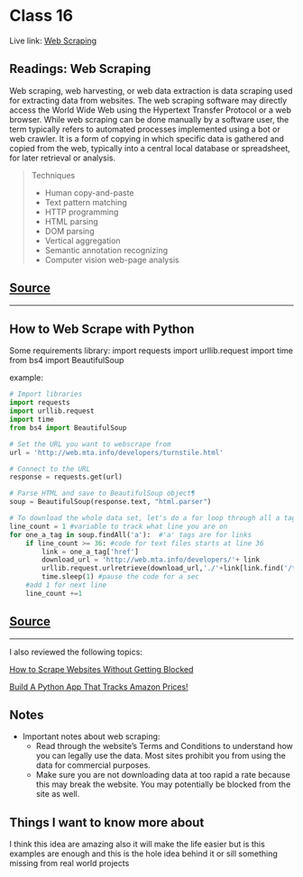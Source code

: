# Class 16

Live link: [Web Scraping](https://muhammadqasemtarboush1.github.io/reading-notes/Class%2017/)

## Readings: Web Scraping

Web scraping, web harvesting, or web data extraction is data scraping used for extracting data from
websites. The web scraping software may directly access the World Wide Web using the Hypertext Transfer
Protocol or a web browser. While web scraping can be done manually by a software user, the term
typically refers to automated processes implemented using a bot or web crawler. It is a form of copying in which specific data is gathered and copied from the web, typically into a central local database or spreadsheet, for later retrieval or analysis.

> Techniques
>
> * Human copy-and-paste
> * Text pattern matching
> * HTTP programming
> * HTML parsing
> * DOM parsing
> * Vertical aggregation
> * Semantic annotation recognizing
> * Computer vision web-page analysis

[Source](https://en.wikipedia.org/wiki/Web_scraping)
---

---

## How to Web Scrape with Python

Some requirements library:
import requests
import urllib.request
import time
from bs4 import BeautifulSoup

example:

```python
# Import libraries
import requests
import urllib.request
import time
from bs4 import BeautifulSoup

# Set the URL you want to webscrape from
url = 'http://web.mta.info/developers/turnstile.html'

# Connect to the URL
response = requests.get(url)

# Parse HTML and save to BeautifulSoup object¶
soup = BeautifulSoup(response.text, "html.parser")

# To download the whole data set, let's do a for loop through all a tags
line_count = 1 #variable to track what line you are on
for one_a_tag in soup.findAll('a'):  #'a' tags are for links
    if line_count >= 36: #code for text files starts at line 36
        link = one_a_tag['href']
        download_url = 'http://web.mta.info/developers/'+ link
        urllib.request.urlretrieve(download_url,'./'+link[link.find('/turnstile_')+1:]) 
        time.sleep(1) #pause the code for a sec
    #add 1 for next line
    line_count +=1
```

[Source](https://towardsdatascience.com/how-to-web-scrape-with-python-in-4-minutes-bc49186a8460)
---

---

I also reviewed the following topics:

[How to Scrape Websites Without Getting Blocked](https://www.scrapehero.com/how-to-prevent-getting-blacklisted-while-scraping/)

[Build A Python App That Tracks Amazon Prices!](https://www.youtube.com/watch?v=Bg9r_yLk7VY&ab_channel=DevEd)

## Notes

* Important notes about web scraping:
  * Read through the website’s Terms and Conditions to understand how you can legally use the data. Most sites prohibit you from using the data for commercial purposes.
  * Make sure you are not downloading data at too rapid a rate because this may break the website. You may potentially be blocked from the site as well.

## Things I want to know more about

I think this idea are amazing also it will make the life easier but is this examples are enough and this
is the hole idea behind it or sill something missing from real world projects
